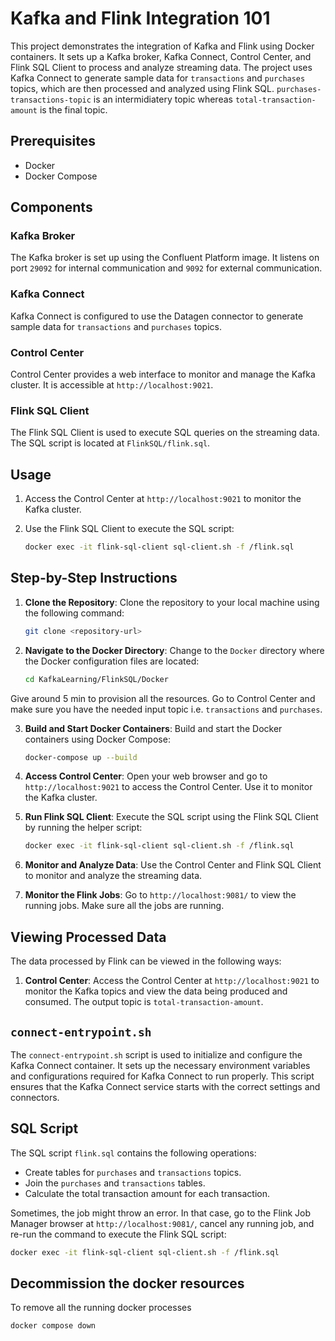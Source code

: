 # Kafka and Flink Integration 101

This project demonstrates the integration of Kafka and Flink using Docker containers. It sets up a Kafka broker, Kafka Connect, Control Center, and Flink SQL Client to process and analyze streaming data. The project uses Kafka Connect to generate sample data for `transactions` and `purchases` topics, which are then processed and analyzed using Flink SQL. `purchases-transactions-topic` is an intermidiatery topic whereas `total-transaction-amount` is the final topic. 

## Prerequisites

- Docker
- Docker Compose

## Components

### Kafka Broker

The Kafka broker is set up using the Confluent Platform image. It listens on port `29092` for internal communication and `9092` for external communication.

### Kafka Connect

Kafka Connect is configured to use the Datagen connector to generate sample data for `transactions` and `purchases` topics.

### Control Center

Control Center provides a web interface to monitor and manage the Kafka cluster. It is accessible at `http://localhost:9021`.

### Flink SQL Client

The Flink SQL Client is used to execute SQL queries on the streaming data. The SQL script is located at `FlinkSQL/flink.sql`.

## Usage

1. Access the Control Center at `http://localhost:9021` to monitor the Kafka cluster.
2. Use the Flink SQL Client to execute the SQL script:

    ```sh
    docker exec -it flink-sql-client sql-client.sh -f /flink.sql
    ```

## Step-by-Step Instructions

1. **Clone the Repository**: Clone the repository to your local machine using the following command:

    ```sh
    git clone <repository-url>
    ```

2. **Navigate to the Docker Directory**: Change to the `Docker` directory where the Docker configuration files are located:

    ```sh
    cd KafkaLearning/FlinkSQL/Docker
    ```
Give around 5 min to provision all the resources. Go to Control Center and make sure you have the needed input topic i.e. `transactions` and `purchases`.

3. **Build and Start Docker Containers**: Build and start the Docker containers using Docker Compose:

    ```sh
    docker-compose up --build
    ```

4. **Access Control Center**: Open your web browser and go to `http://localhost:9021` to access the Control Center. Use it to monitor the Kafka cluster.

5. **Run Flink SQL Client**: Execute the SQL script using the Flink SQL Client by running the helper script:

    ```sh
    docker exec -it flink-sql-client sql-client.sh -f /flink.sql
    ```

6. **Monitor and Analyze Data**: Use the Control Center and Flink SQL Client to monitor and analyze the streaming data.

7. **Monitor the Flink Jobs**: Go to `http://localhost:9081/` to view the running jobs. Make sure all the jobs are running. 

## Viewing Processed Data

The data processed by Flink can be viewed in the following ways:

1. **Control Center**: Access the Control Center at `http://localhost:9021` to monitor the Kafka topics and view the data being produced and consumed. The output topic is `total-transaction-amount`.

## `connect-entrypoint.sh`

The `connect-entrypoint.sh` script is used to initialize and configure the Kafka Connect container. It sets up the necessary environment variables and configurations required for Kafka Connect to run properly. This script ensures that the Kafka Connect service starts with the correct settings and connectors.

## SQL Script

The SQL script `flink.sql` contains the following operations:

- Create tables for `purchases` and `transactions` topics.
- Join the `purchases` and `transactions` tables.
- Calculate the total transaction amount for each transaction.

Sometimes, the job might throw an error. In that case, go to the Flink Job Manager browser at `http://localhost:9081/`, cancel any running job, and re-run the command to execute the Flink SQL script:

```sh
docker exec -it flink-sql-client sql-client.sh -f /flink.sql
```

## Decommission the docker resources
To remove all the running docker processes

```sh
docker compose down
```